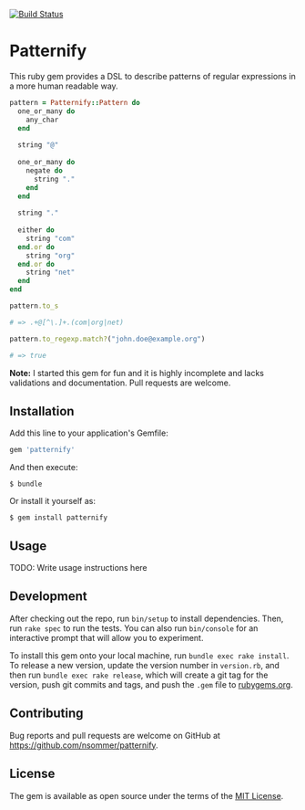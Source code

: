 [![Build Status](https://travis-ci.org/nsommer/patternify.svg?branch=master)](https://travis-ci.org/nsommer/patternify)

# Patternify

This ruby gem provides a DSL to describe patterns of regular expressions in a more human readable way.

```ruby
pattern = Patternify::Pattern do
  one_or_many do
    any_char
  end
  
  string "@"
  
  one_or_many do
    negate do
      string "."
    end
  end
  
  string "."
  
  either do
    string "com"
  end.or do
    string "org"
  end.or do
    string "net"
  end
end

pattern.to_s

# => .+@[^\.]+.(com|org|net)

pattern.to_regexp.match?("john.doe@example.org")

# => true
```

**Note:** I started this gem for fun and it is highly incomplete and lacks validations and documentation. Pull requests are welcome.

## Installation

Add this line to your application's Gemfile:

```ruby
gem 'patternify'
```

And then execute:

    $ bundle

Or install it yourself as:

    $ gem install patternify

## Usage

TODO: Write usage instructions here

## Development

After checking out the repo, run `bin/setup` to install dependencies. Then, run `rake spec` to run the tests. You can also run `bin/console` for an interactive prompt that will allow you to experiment.

To install this gem onto your local machine, run `bundle exec rake install`. To release a new version, update the version number in `version.rb`, and then run `bundle exec rake release`, which will create a git tag for the version, push git commits and tags, and push the `.gem` file to [rubygems.org](https://rubygems.org).

## Contributing

Bug reports and pull requests are welcome on GitHub at https://github.com/nsommer/patternify.

## License

The gem is available as open source under the terms of the [MIT License](https://opensource.org/licenses/MIT).
